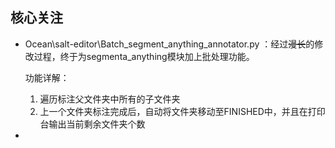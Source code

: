 ## 核心关注
- Ocean\salt-editor\Batch_segment_anything_annotator.py ：经过~~漫长~~的修改过程，终于为segmenta_anything模块加上批处理功能。
    
    功能详解：

    1. 遍历标注父文件夹中所有的子文件夹
    2. 上一个文件夹标注完成后，自动将文件夹移动至FINISHED中，并且在打印台输出当前剩余文件夹个数
- 